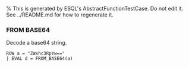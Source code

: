 % This is generated by ESQL's AbstractFunctionTestCase. Do not edit it. See ../README.md for how to regenerate it.

### FROM BASE64
Decode a base64 string.

```esql
ROW a = "ZWxhc3RpYw=="
| EVAL d = FROM_BASE64(a)
```
